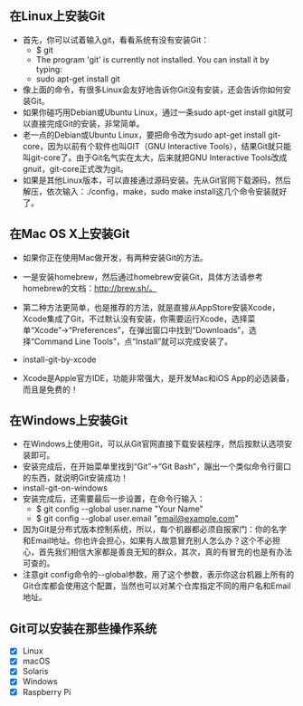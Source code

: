 ## 在Linux上安装Git
- 首先，你可以试着输入git，看看系统有没有安装Git：
   - $ git
   - The program 'git' is currently not installed. You can install it by typing:
   - sudo apt-get install git
- 像上面的命令，有很多Linux会友好地告诉你Git没有安装，还会告诉你如何安装Git。
- 如果你碰巧用Debian或Ubuntu Linux，通过一条sudo apt-get install git就可以直接完成Git的安装，非常简单。
- 老一点的Debian或Ubuntu Linux，要把命令改为sudo apt-get install git-core，因为以前有个软件也叫GIT（GNU Interactive Tools），结果Git就只能叫git-core了。由于Git名气实在太大，后来就把GNU Interactive Tools改成gnuit，git-core正式改为git。
- 如果是其他Linux版本，可以直接通过源码安装。先从Git官网下载源码，然后解压，依次输入：./config，make，sudo make install这几个命令安装就好了。
## 在Mac OS X上安装Git
- 如果你正在使用Mac做开发，有两种安装Git的方法。

- 一是安装homebrew，然后通过homebrew安装Git，具体方法请参考homebrew的文档：http://brew.sh/。

- 第二种方法更简单，也是推荐的方法，就是直接从AppStore安装Xcode，Xcode集成了Git，不过默认没有安装，你需要运行Xcode，选择菜单“Xcode”->“Preferences”，在弹出窗口中找到“Downloads”，选择“Command Line Tools”，点“Install”就可以完成安装了。

- install-git-by-xcode

- Xcode是Apple官方IDE，功能非常强大，是开发Mac和iOS App的必选装备，而且是免费的！
##  在Windows上安装Git
- 在Windows上使用Git，可以从Git官网直接下载安装程序，然后按默认选项安装即可。
- 安装完成后，在开始菜单里找到“Git”->“Git Bash”，蹦出一个类似命令行窗口的东西，就说明Git安装成功！
- install-git-on-windows
- 安装完成后，还需要最后一步设置，在命令行输入：
  - $ git config --global user.name "Your Name"
  - $ git config --global user.email "email@example.com"
- 因为Git是分布式版本控制系统，所以，每个机器都必须自报家门：你的名字和Email地址。你也许会担心，如果有人故意冒充别人怎么办？这个不必担心，首先我们相信大家都是善良无知的群众，其次，真的有冒充的也是有办法可查的。
- 注意git config命令的--global参数，用了这个参数，表示你这台机器上所有的Git仓库都会使用这个配置，当然也可以对某个仓库指定不同的用户名和Email地址。
## Git可以安装在那些操作系统
- [x] Linux 
- [x] macOS
- [x] Solaris
- [x] Windows
- [x] Raspberry Pi